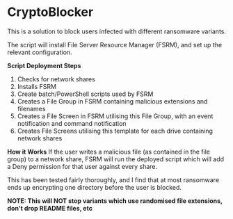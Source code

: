 CryptoBlocker
==============

This is a solution to block users infected with different ransomware variants.

The script will install File Server Resource Manager (FSRM), and set up the relevant configuration.

<b>Script Deployment Steps</b>

1. Checks for network shares
2. Installs FSRM
3. Create batch/PowerShell scripts used by FSRM
4. Creates a File Group in FSRM containing malicious extensions and filenames
5. Creates a File Screen in FSRM utilising this File Group, with an event notification and command notification
6. Creates File Screens utilising this template for each drive containing network shares

<b> How it Works</b>
If the user writes a malicious file (as contained in the file group) to a network share, FSRM will run the deployed script which will add a Deny permission for that user against every share.

This has been tested fairly thoroughly, and I find that at most ransomware ends up encrypting one directory before the user is blocked.

<b>NOTE: This will NOT stop variants which use randomised file extensions, don't drop README files, etc</b>
